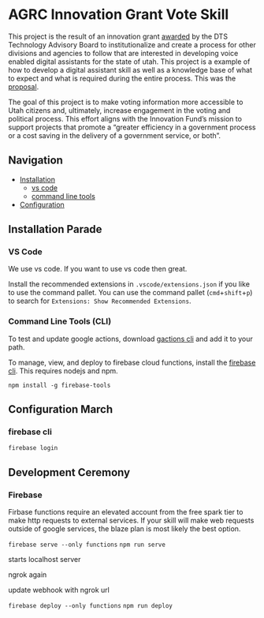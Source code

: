 # AGRC Innovation Grant Vote Skill

This project is the result of an innovation grant [awarded](/docs/award.md) by the DTS Technology Advisory Board to institutionalize and create a process for other divisions and agencies to follow that are interested in developing voice enabled digital assistants for the state of utah. This project is a example of how to develop a digital assistant skill as well as a knowledge base of what to expect and what is required during the entire process. This was the [proposal](/docs/proposal.md).

The goal of this project is to make voting information more accessible to Utah citizens and, ultimately, increase engagement in the voting and political process. This effort aligns with the Innovation Fund’s mission to support projects that promote a “greater efficiency in a government process or a cost saving in the delivery of a government service, or both”.

## Navigation

- [Installation](#installation-parade)
  - [vs code](#vs-code)
  - [command line tools](#cli)
- [Configuration](#configuration-march)

## Installation Parade

### VS Code

We use vs code. If you want to use vs code then great.

Install the recommended extensions in `.vscode/extensions.json` if you like to use the command pallet. You can use the command pallet (`cmd`+`shift`+`p`) to search for `Extensions: Show Recommended Extensions`.

### Command Line Tools (CLI)

To test and update google actions, download [gactions cli](https://developers.google.com/actions/tools/gactions-cli) and add it to your path.

To manage, view, and deploy to firebase cloud functions, install the [firebase cli](https://firebase.google.com/docs/cli/). This requires nodejs and npm.

`npm install -g firebase-tools`

## Configuration March

### firebase cli

`firebase login`

## Development Ceremony

### Firebase

Firbase functions require an elevated account from the free spark tier to make http requests to external services. If your skill will make web requests outside of google services, the blaze plan is most likely the best option.

`firebase serve --only functions`
`npm run serve`

starts localhost server

ngrok again

update webhook with ngrok url

`firebase deploy --only functions`
`npm run deploy`
